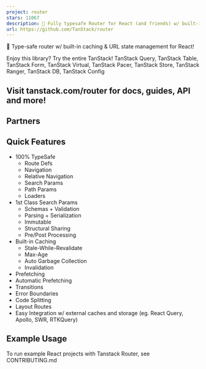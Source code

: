 ```yaml
---
project: router
stars: 11067
description: 🤖 Fully typesafe Router for React (and friends) w/ built-in caching, 1st class search-param APIs, client-side cache integration and isomorphic rendering.
url: https://github.com/TanStack/router
---
```


🤖 Type-safe router w/ built-in caching & URL state management for React!

Enjoy this library? Try the entire TanStack! TanStack Query, TanStack Table, TanStack Form, TanStack Virtual, TanStack Pacer, TanStack Store, TanStack Ranger, TanStack DB, TanStack Config

Visit tanstack.com/router for docs, guides, API and more!
---------------------------------------------------------

Partners
--------

  

  

  

  

  

  

  

  

  

Quick Features
--------------

-   100% TypeSafe
    -   Route Defs
    -   Navigation
    -   Relative Navigation
    -   Search Params
    -   Path Params
    -   Loaders
-   1st Class Search Params
    -   Schemas + Validation
    -   Parsing + Serialization
    -   Immutable
    -   Structural Sharing
    -   Pre/Post Processing
-   Built-in Caching
    -   Stale-While-Revalidate
    -   Max-Age
    -   Auto Garbage Collection
    -   Invalidation
-   Prefetching
-   Automatic Prefetching
-   Transitions
-   Error Boundaries
-   Code Splitting
-   Layout Routes
-   Easy Integration w/ external caches and storage (eg. React Query, Apollo, SWR, RTKQuery)

Example Usage
-------------

To run example React projects with Tanstack Router, see CONTRIBUTING.md
